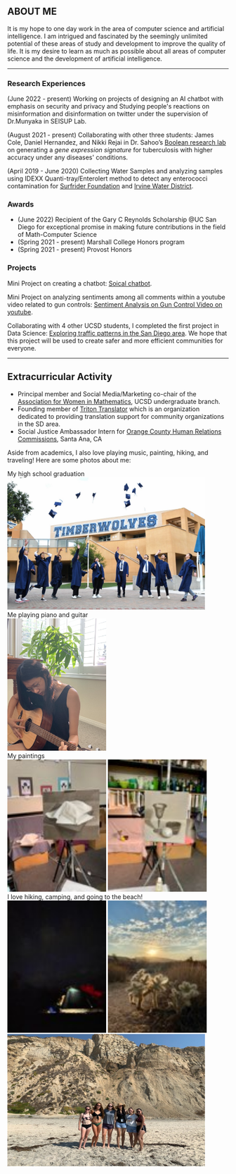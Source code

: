 ## ABOUT ME

It is my hope to one day work in the area of computer science and artificial intelligence. I am intrigued and fascinated by the seemingly unlimited potential of these areas of study and development to improve the quality of life. It is my desire to learn as much as possible about all areas of computer science and the development of artificial intelligence.

---

### Research Experiences
(June 2022 - present)
Working on projects of designing an AI chatbot with emphasis on security and privacy and Studying people's reactions on misinformation and disinformation on twitter under the supervision of Dr.Munyaka in SEISUP Lab. 

(August 2021 - present)
Collaborating with other three students: James Cole, Daniel Hernandez, and Nikki Rejai in Dr. Sahoo’s [Boolean research lab](https://sites.google.com/view/debashis-sahoo) on generating a *gene expression signature* for tuberculosis with higher accuracy under any diseases' conditions. 

(April 2019 - June 2020)
Collecting Water Samples and analyzing samples using IDEXX Quanti-tray/Enterolert method to detect any enterococci contamination for [Surfrider Foundation](https://www.surfrider.org/) and [Irvine Water District](https://www.irwd.com/).
 
### Awards 
- (June 2022) Recipient of the Gary C Reynolds Scholarship @UC San Diego for exceptional promise in making future contributions in the field of Math-Computer Science 
- (Spring 2021 - present) Marshall College Honors program
- (Spring 2021 - present) Provost Honors 

### Projects
Mini Project on creating a chatbot: [Soical chatbot](). 

Mini Project on analyzing sentiments among all comments within a youtube video related to gun controls: [Sentiment Analysis on Gun Control Video on youtube](). 

Collaborating with 4 other UCSD students, I completed the first project in Data Science: [Exploring traffic patterns in the San Diego area](https://github.com/xiw013/SD-Traffic-Collision.git). We hope that this project will be used to create safer and more efficient communities for everyone.

---

## Extracurricular Activity
- Principal member and Social Media/Marketing co-chair of the [Association for Women in Mathematics](https://awm-math.org/), UCSD undergraduate branch.
- Founding member of [Triton Translator](https://sites.google.com/ucsd.edu/triton-translators/home?authuser=0) which is an organization dedicated to providing translation support for community organizations in the SD area.
- Social Justice Ambassador Intern for [Orange County Human Relations Commissions](https://www.ochumanrelations.org/), Santa Ana, CA

Aside from academics, I also love playing music, painting, hiking, and traveling! Here are some photos about me:

My high school graduation
<br>
<img src="graduation.JPG"  width="450" height="300">
<br>
Me playing piano and guitar
<br>
<img src="guitar.JPG"  width="225" height="300">
<br>
My paintings
<br>
<img src="painting1.jpg"  width="225" height="300">
<img src="painting2.jpg"  width="225" height="300">
<br>
I love hiking, camping, and going to the beach!
<br>
<img src="camping1.jpg"  width="225" height="300">
<img src="camping2.jpg"  width="225" height="300">
<img src="beach.JPG"  width="450" height="300">


